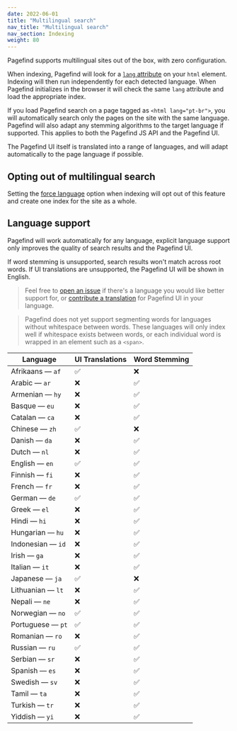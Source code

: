 ```yaml
---
date: 2022-06-01
title: "Multilingual search"
nav_title: "Multilingual search"
nav_section: Indexing
weight: 80
---
```


Pagefind supports multilingual sites out of the box, with zero configuration. 

When indexing, Pagefind will look for a [`lang` attribute](https://developer.mozilla.org/en-US/docs/Web/HTML/Global_attributes/lang) on your `html` element. Indexing will then run independently for each detected language. When Pagefind initializes in the browser it will check the same `lang` attribute and load the appropriate index.

If you load Pagefind search on a page tagged as `<html lang="pt-br">`, you will automatically search only the pages on the site with the same language. Pagefind will also adapt any stemming algorithms to the target language if supported. This applies to both the Pagefind JS API and the Pagefind UI.

The Pagefind UI itself is translated into a range of languages, and will adapt automatically to the page language if possible.

## Opting out of multilingual search

Setting the [force language](/docs/config-options/#force-language) option when indexing will opt out of this feature and create one index for the site as a whole.

## Language support

Pagefind will work automatically for any language, explicit language support only improves the quality of search results and the Pagefind UI.

If word stemming is unsupported, search results won't match across root words. If UI translations are unsupported, the Pagefind UI will be shown in English.

> Feel free to [open an issue](https://github.com/CloudCannon/pagefind/issues/new) if there's a language you would like better support for, or [contribute a translation](https://github.com/CloudCannon/pagefind/tree/main/pagefind_ui/translations) for Pagefind UI in your language.

> Pagefind does not yet support segmenting words for languages without whitespace between words. These languages will only index well if whitespace exists between words, or each individual word is wrapped in an element such as a `<span>`.

| Language          | UI Translations | Word Stemming |
|-------------------|-----------------|---------------|
| Afrikaans — `af`  | ✅               | ❌             |
| Arabic — `ar`     | ❌               | ✅             |
| Armenian — `hy`   | ❌               | ✅             |
| Basque — `eu`     | ❌               | ✅             |
| Catalan — `ca`    | ❌               | ✅             |
| Chinese — `zh`    | ✅               | ❌             |
| Danish — `da`     | ❌               | ✅             |
| Dutch — `nl`      | ❌               | ✅             |
| English — `en`    | ✅               | ✅             |
| Finnish — `fi`    | ❌               | ✅             |
| French — `fr`     | ❌               | ✅             |
| German — `de`     | ✅               | ✅             |
| Greek — `el`      | ❌               | ✅             |
| Hindi — `hi`      | ❌               | ✅             |
| Hungarian — `hu`  | ❌               | ✅             |
| Indonesian — `id` | ❌               | ✅             |
| Irish — `ga`      | ❌               | ✅             |
| Italian — `it`    | ❌               | ✅             |
| Japanese — `ja`   | ✅               | ❌             |
| Lithuanian — `lt` | ❌               | ✅             |
| Nepali — `ne`     | ❌               | ✅             |
| Norwegian — `no`  | ✅               | ✅             |
| Portuguese — `pt` | ✅               | ✅             |
| Romanian — `ro`   | ❌               | ✅             |
| Russian — `ru`    | ✅               | ✅             |
| Serbian — `sr`    | ❌               | ✅             |
| Spanish — `es`    | ❌               | ✅             |
| Swedish — `sv`    | ❌               | ✅             |
| Tamil — `ta`      | ❌               | ✅             |
| Turkish — `tr`    | ❌               | ✅             |
| Yiddish — `yi`    | ❌               | ✅             |
